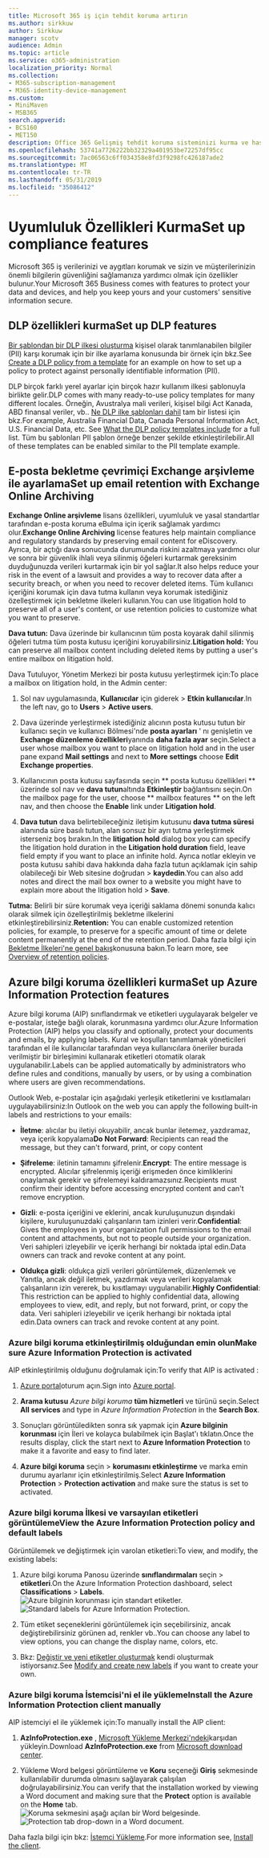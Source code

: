 ```yaml
---
title: Microsoft 365 iş için tehdit koruma artırın
ms.author: sirkkuw
author: Sirkkuw
manager: scotv
audience: Admin
ms.topic: article
ms.service: o365-administration
localization_priority: Normal
ms.collection:
- M365-subscription-management
- M365-identity-device-management
ms.custom:
- MiniMaven
- MSB365
search.appverid:
- BCS160
- MET150
description: Office 365 Gelişmiş tehdit koruma sisteminizi kurma ve hassas verilerinizi korumak.
ms.openlocfilehash: 53741a7726222bb32329a401953be72257df95cc
ms.sourcegitcommit: 7ac06563c6ff034358e8fd3f9298fc426187ade2
ms.translationtype: MT
ms.contentlocale: tr-TR
ms.lasthandoff: 05/31/2019
ms.locfileid: "35086412"
---
```

# <a name="set-up-compliance-features"></a><span data-ttu-id="6cd92-103">Uyumluluk Özellikleri Kurma</span><span class="sxs-lookup"><span data-stu-id="6cd92-103">Set up compliance features</span></span>

<span data-ttu-id="6cd92-104">Microsoft 365 iş verilerinizi ve aygıtları korumak ve sizin ve müşterilerinizin önemli bilgilerin güvenliğini sağlamanıza yardımcı olmak için özellikler bulunur.</span><span class="sxs-lookup"><span data-stu-id="6cd92-104">Your Microsoft 365 Business comes with features to protect your data and devices, and help you keep yours and your customers' sensitive information secure.</span></span>

## <a name="set-up-dlp-features"></a><span data-ttu-id="6cd92-105">DLP özellikleri kurma</span><span class="sxs-lookup"><span data-stu-id="6cd92-105">Set up DLP features</span></span>

<span data-ttu-id="6cd92-106">[Bir şablondan bir DLP ilkesi oluşturma](https://support.office.com/article/59414438-99f5-488b-975c-5023f2254369) kişisel olarak tanımlanabilen bilgiler (PII) karşı korumak için bir ilke ayarlama konusunda bir örnek için bkz.</span><span class="sxs-lookup"><span data-stu-id="6cd92-106">See [Create a DLP policy from a template](https://support.office.com/article/59414438-99f5-488b-975c-5023f2254369) for an example on how to set up a policy to protect against personally identifiable information (PII).</span></span> 
  
<span data-ttu-id="6cd92-107">DLP birçok farklı yerel ayarlar için birçok hazır kullanım ilkesi şablonuyla birlikte gelir.</span><span class="sxs-lookup"><span data-stu-id="6cd92-107">DLP comes with many ready-to-use policy templates for many different locales.</span></span> <span data-ttu-id="6cd92-108">Örneğin, Avustralya mali verileri, kişisel bilgi Act Kanada, ABD finansal veriler, vb.. [Ne DLP ilke şablonları dahil](https://support.office.com/article/c2e588d3-8f4f-4937-a286-8c399f28953a) tam bir listesi için bkz.</span><span class="sxs-lookup"><span data-stu-id="6cd92-108">For example, Australia Financial Data, Canada Personal Information Act, U.S. Financial Data, etc. See [What the DLP policy templates include](https://support.office.com/article/c2e588d3-8f4f-4937-a286-8c399f28953a) for a full list.</span></span> <span data-ttu-id="6cd92-109">Tüm bu şablonları PII şablon örneğe benzer şekilde etkinleştirilebilir.</span><span class="sxs-lookup"><span data-stu-id="6cd92-109">All of these templates can be enabled similar to the PII template example.</span></span> 
  
## <a name="set-up-email-retention-with-exchange-online-archiving"></a><span data-ttu-id="6cd92-110">E-posta bekletme çevrimiçi Exchange arşivleme ile ayarlama</span><span class="sxs-lookup"><span data-stu-id="6cd92-110">Set up email retention with Exchange Online Archiving</span></span>

 <span data-ttu-id="6cd92-111">**Exchange Online arşivleme** lisans özellikleri, uyumluluk ve yasal standartlar tarafından e-posta koruma eBulma için içerik sağlamak yardımcı olur.</span><span class="sxs-lookup"><span data-stu-id="6cd92-111">**Exchange Online Archiving** license features help maintain compliance and regulatory standards by preserving email content for eDiscovery.</span></span> <span data-ttu-id="6cd92-112">Ayrıca, bir açtığı dava sonucunda durumunda riskini azaltmaya yardımcı olur ve sonra bir güvenlik ihlali veya silinmiş öğeleri kurtarmak gereksinim duyduğunuzda verileri kurtarmak için bir yol sağlar.</span><span class="sxs-lookup"><span data-stu-id="6cd92-112">It also helps reduce your risk in the event of a lawsuit and provides a way to recover data after a security breach, or when you need to recover deleted items.</span></span> <span data-ttu-id="6cd92-113">Tüm kullanıcı içeriğini korumak için dava tutma kullanın veya korumak istediğiniz özelleştirmek için bekletme ilkeleri kullanın.</span><span class="sxs-lookup"><span data-stu-id="6cd92-113">You can use litigation hold to preserve all of a user's content, or use retention policies to customize what you want to preserve.</span></span>
  
<span data-ttu-id="6cd92-114">**Dava tutun:** Dava üzerinde bir kullanıcının tüm posta koyarak dahil silinmiş öğeleri tutma tüm posta kutusu içeriğini koruyabilirsiniz.</span><span class="sxs-lookup"><span data-stu-id="6cd92-114">**Litigation hold:** You can preserve all mailbox content including deleted items by putting a user's entire mailbox on litigation hold.</span></span> 
    
<span data-ttu-id="6cd92-115">Dava Tutuluyor, Yönetim Merkezi bir posta kutusu yerleştirmek için:</span><span class="sxs-lookup"><span data-stu-id="6cd92-115">To place a mailbox on litigation hold, in the Admin center:</span></span>
    
1. <span data-ttu-id="6cd92-116">Sol nav uygulamasında, **Kullanıcılar** için giderek \> **Etkin kullanıcılar**.</span><span class="sxs-lookup"><span data-stu-id="6cd92-116">In the left nav, go to **Users** \> **Active users**.</span></span>
    
2. <span data-ttu-id="6cd92-117">Dava üzerinde yerleştirmek istediğiniz alıcının posta kutusu tutun bir kullanıcı seçin ve kullanıcı Bölmesi'nde **posta ayarları** ' nı genişletin ve **Exchange düzenleme özellikleri**yanında **daha fazla ayar** seçin.</span><span class="sxs-lookup"><span data-stu-id="6cd92-117">Select a user whose mailbox you want to place on litigation hold and in the user pane expand **Mail settings** and next to **More settings** choose **Edit Exchange properties**.</span></span>
    
3. <span data-ttu-id="6cd92-118">Kullanıcının posta kutusu sayfasında seçin \*\* posta kutusu özellikleri \*\* üzerinde sol nav ve **dava tutun**altında **Etkinleştir** bağlantısını seçin.</span><span class="sxs-lookup"><span data-stu-id="6cd92-118">On the mailbox page for the user, choose \*\* mailbox features \*\* on the left nav, and then choose the **Enable** link under **Litigation hold**.</span></span>
    
4. <span data-ttu-id="6cd92-119">**Dava tutun** dava belirtebileceğiniz iletişim kutusunu **dava tutma süresi** alanında süre basılı tutun, alan sonsuz bir ayrı tutma yerleştirmek isterseniz boş bırakın.</span><span class="sxs-lookup"><span data-stu-id="6cd92-119">In the **litigation hold** dialog box you can specify the litigation hold duration in the **Litigation hold duration** field, leave field empty if you want to place an infinite hold.</span></span> <span data-ttu-id="6cd92-120">Ayrıca notlar ekleyin ve posta kutusu sahibi dava hakkında daha fazla tutun açıklamak için sahip olabileceği bir Web sitesine doğrudan \> **kaydedin**.</span><span class="sxs-lookup"><span data-stu-id="6cd92-120">You can also add notes and direct the mail box owner to a website you might have to explain more about the litigation hold \> **Save**.</span></span>
    
<span data-ttu-id="6cd92-121">**Tutma:** Belirli bir süre korumak veya içeriği saklama dönemi sonunda kalıcı olarak silmek için özelleştirilmiş bekletme ilkelerini etkinleştirebilirsiniz.</span><span class="sxs-lookup"><span data-stu-id="6cd92-121">**Retention:** You can enable customized retention policies, for example, to preserve for a specific amount of time or delete content permanently at the end of the retention period.</span></span> <span data-ttu-id="6cd92-122">Daha fazla bilgi için [Bekletme İlkeleri'ne genel bakış](https://support.office.com/article/5e377752-700d-4870-9b6d-12bfc12d2423)konusuna bakın.</span><span class="sxs-lookup"><span data-stu-id="6cd92-122">To learn more, see [Overview of retention policies](https://support.office.com/article/5e377752-700d-4870-9b6d-12bfc12d2423).</span></span>

## <a name="set-up-azure-information-protection-features"></a><span data-ttu-id="6cd92-123">Azure bilgi koruma özellikleri kurma</span><span class="sxs-lookup"><span data-stu-id="6cd92-123">Set up Azure Information Protection features</span></span>

<span data-ttu-id="6cd92-124">Azure bilgi koruma (AIP) sınıflandırmak ve etiketleri uygulayarak belgeler ve e-postalar, isteğe bağlı olarak, korunmasına yardımcı olur.</span><span class="sxs-lookup"><span data-stu-id="6cd92-124">Azure Information Protection (AIP) helps you classify and optionally, protect your documents and emails, by applying labels.</span></span> <span data-ttu-id="6cd92-125">Kural ve koşulları tanımlamak yöneticileri tarafından el ile kullanıcılar tarafından veya kullanıcılara öneriler burada verilmiştir bir birleşimini kullanarak etiketleri otomatik olarak uygulanabilir.</span><span class="sxs-lookup"><span data-stu-id="6cd92-125">Labels can be applied automatically by administrators who define rules and conditions, manually by users, or by using a combination where users are given recommendations.</span></span>

<span data-ttu-id="6cd92-126">Outlook Web, e-postalar için aşağıdaki yerleşik etiketlerini ve kısıtlamaları uygulayabilirsiniz:</span><span class="sxs-lookup"><span data-stu-id="6cd92-126">In Outlook on the web you can apply the following built-in labels and restrictions to your emails:</span></span>
  
- <span data-ttu-id="6cd92-127">**İletme**: alıcılar bu iletiyi okuyabilir, ancak bunlar iletemez, yazdıramaz, veya içerik kopyalama</span><span class="sxs-lookup"><span data-stu-id="6cd92-127">**Do Not Forward**: Recipients can read the message, but they can't forward, print, or copy content</span></span>
    
- <span data-ttu-id="6cd92-128">**Şifreleme**: iletinin tamamını şifrelenir.</span><span class="sxs-lookup"><span data-stu-id="6cd92-128">**Encrypt**: The entire message is encrypted.</span></span> <span data-ttu-id="6cd92-129">Alıcılar şifrelenmiş içeriği erişmeden önce kimliklerini onaylamak gerekir ve şifrelemeyi kaldıramazsınız.</span><span class="sxs-lookup"><span data-stu-id="6cd92-129">Recipients must confirm their identity before accessing encrypted content and can't remove encryption.</span></span>
    
- <span data-ttu-id="6cd92-130">**Gizli**: e-posta içeriğini ve eklerini, ancak kuruluşunuzun dışındaki kişilere, kuruluşunuzdaki çalışanların tam izinleri verir.</span><span class="sxs-lookup"><span data-stu-id="6cd92-130">**Confidential**: Gives the employees in your organization full permissions to the email content and attachments, but not to people outside your organization.</span></span> <span data-ttu-id="6cd92-131">Veri sahipleri izleyebilir ve içerik herhangi bir noktada iptal edin.</span><span class="sxs-lookup"><span data-stu-id="6cd92-131">Data owners can track and revoke content at any point.</span></span>
    
- <span data-ttu-id="6cd92-132">**Oldukça gizli**: oldukça gizli verileri görüntülemek, düzenlemek ve Yanıtla, ancak değil iletmek, yazdırmak veya verileri kopyalamak çalışanların izin vererek, bu kısıtlamayı uygulanabilir.</span><span class="sxs-lookup"><span data-stu-id="6cd92-132">**Highly Confidential**: This restriction can be applied to highly confidential data, allowing employees to view, edit, and reply, but not forward, print, or copy the data.</span></span> <span data-ttu-id="6cd92-133">Veri sahipleri izleyebilir ve içerik herhangi bir noktada iptal edin.</span><span class="sxs-lookup"><span data-stu-id="6cd92-133">Data owners can track and revoke content at any point.</span></span>

### <a name="make-sure-azure-information-protection-is-activated"></a><span data-ttu-id="6cd92-134">Azure bilgi koruma etkinleştirilmiş olduğundan emin olun</span><span class="sxs-lookup"><span data-stu-id="6cd92-134">Make sure Azure Information Protection is activated</span></span>

<span data-ttu-id="6cd92-135">AIP etkinleştirilmiş olduğunu doğrulamak için:</span><span class="sxs-lookup"><span data-stu-id="6cd92-135">To verify that AIP is activated :</span></span>

1. <span data-ttu-id="6cd92-136">[Azure portal](https://portal.azure.com/)oturum açın.</span><span class="sxs-lookup"><span data-stu-id="6cd92-136">Sign into [Azure portal](https://portal.azure.com/).</span></span>

2. <span data-ttu-id="6cd92-137">**Arama kutusu** *Azure bilgi koruma* **tüm hizmetleri** ve türünü seçin.</span><span class="sxs-lookup"><span data-stu-id="6cd92-137">Select **All services** and type in *Azure Information Protection* in the **Search Box**.</span></span>

3. <span data-ttu-id="6cd92-138">Sonuçları görüntüledikten sonra sık yapmak için **Azure bilginin korunması** için İleri ve kolayca bulabilmek için Başlat'ı tıklatın.</span><span class="sxs-lookup"><span data-stu-id="6cd92-138">Once the results display, click the start next to **Azure Information Protection** to make it a favorite and easy to find later.</span></span>

4. <span data-ttu-id="6cd92-139">**Azure bilgi koruma** seçin \> **korumasını etkinleştirme** ve marka emin durumu ayarlanır için etkinleştirilmiş.</span><span class="sxs-lookup"><span data-stu-id="6cd92-139">Select **Azure Information Protection** \> **Protection activation** and make sure the status is set to activated.</span></span> 

### <a name="view-the-azure-information-protection-policy-and-default-labels"></a><span data-ttu-id="6cd92-140">Azure bilgi koruma İlkesi ve varsayılan etiketleri görüntüleme</span><span class="sxs-lookup"><span data-stu-id="6cd92-140">View the Azure Information Protection policy and default labels</span></span> 

<span data-ttu-id="6cd92-141">Görüntülemek ve değiştirmek için varolan etiketleri:</span><span class="sxs-lookup"><span data-stu-id="6cd92-141">To view, and modify, the existing labels:</span></span>

1. <span data-ttu-id="6cd92-142">Azure bilgi koruma Panosu üzerinde **sınıflandırmaları** seçin \> **etiketleri**.</span><span class="sxs-lookup"><span data-stu-id="6cd92-142">On the Azure Information Protection dashboard, select **Classifications** \> **Labels**.</span></span> <br/><span data-ttu-id="6cd92-143">![Azure bilginin korunması için standart etiketler.](media/AIPLabels.png)</span><span class="sxs-lookup"><span data-stu-id="6cd92-143">![Standard labels for Azure Information Protection.](media/AIPLabels.png)</span></span>

2. <span data-ttu-id="6cd92-144">Tüm etiket seçeneklerini görüntülemek için seçebilirsiniz, ancak değiştirebilirsiniz görünen ad, renkler vb..</span><span class="sxs-lookup"><span data-stu-id="6cd92-144">You can choose any label to view options, you can change the display name, colors, etc.</span></span>
 
3. <span data-ttu-id="6cd92-145">Bkz: [Değiştir ve yeni etiketler oluşturmak](https://docs.microsoft.com/azure/information-protection/infoprotect-tutorial-step2) kendi oluşturmak istiyorsanız.</span><span class="sxs-lookup"><span data-stu-id="6cd92-145">See  [Modify and create new labels](https://docs.microsoft.com/azure/information-protection/infoprotect-tutorial-step2) if you want to create your own.</span></span> 

### <a name="install-the-azure-information-protection-client-manually"></a><span data-ttu-id="6cd92-146">Azure bilgi koruma İstemcisi'ni el ile yükleme</span><span class="sxs-lookup"><span data-stu-id="6cd92-146">Install the Azure Information Protection client manually</span></span>

<span data-ttu-id="6cd92-147">AIP istemciyi el ile yüklemek için:</span><span class="sxs-lookup"><span data-stu-id="6cd92-147">To manually install the AIP client:</span></span>

1. <span data-ttu-id="6cd92-148">**AzInfoProtection.exe** , [Microsoft Yükleme Merkezi'ndeki](https://www.microsoft.com/download/details.aspx?id=53018)karşıdan yükleyin.</span><span class="sxs-lookup"><span data-stu-id="6cd92-148">Download **AzInfoProtection.exe** from [Microsoft download center](https://www.microsoft.com/download/details.aspx?id=53018).</span></span>
 
2. <span data-ttu-id="6cd92-149">Yükleme Word belgesi görüntüleme ve **Koru** seçeneği **Giriş** sekmesinde kullanılabilir durumda olmasını sağlayarak çalışılan doğrulayabilirsiniz.</span><span class="sxs-lookup"><span data-stu-id="6cd92-149">You can verify that the installation worked by viewing a Word document and making sure that the **Protect** option is available on the **Home** tab.</span></span> <br/><span data-ttu-id="6cd92-150">![Koruma sekmesini aşağı açılan bir Word belgesinde.](media/Word_Protect.png)</span><span class="sxs-lookup"><span data-stu-id="6cd92-150">![Protection tab drop-down in a Word document.](media/Word_Protect.png)</span></span>

<span data-ttu-id="6cd92-151">Daha fazla bilgi için bkz: [İstemci Yükleme](https://docs.microsoft.com/azure/information-protection/infoprotect-tutorial-step3).</span><span class="sxs-lookup"><span data-stu-id="6cd92-151">For more information see, [Install the client](https://docs.microsoft.com/azure/information-protection/infoprotect-tutorial-step3).</span></span>
